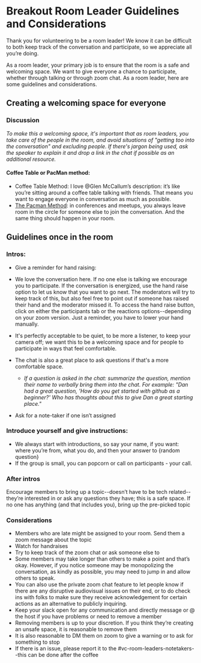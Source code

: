 # Breakout Room Leader Guidelines and Considerations

Thank you for volunteering to be a room leader! We know it can be difficult to both keep track of the conversation and participate, so we appreciate all you’re doing.

As a room leader, your primary job is to ensure that the room is a safe and welcoming space. We want to give everyone a chance to participate, whether through talking or through zoom chat. As a room leader, here are some guidelines and considerations.

## Creating a welcoming space for everyone

### Discussion

_To make this a welcoming space, it's important that as room leaders, you take care of the people in the room, and avoid situations of "getting too into the conversation" and excluding people. If there's jargon being used, ask the speaker to explain it and drop a link in the chat if possible as an additional resource._

#### Coffee Table or PacMan method:

- Coffee Table Method: I love @Glen McCallum’s description: it’s like you’re sitting around a coffee table talking with friends. That means you want to engage everyone in conversation as much as possible.
- [The Pacman Method](https://www.ericholscher.com/blog/2017/aug/2/pacman-rule-conferences/): in conferences and meetups, you always leave room in the circle for someone else to join the conversation. And the same thing should happen in your room.

## Guidelines once in the room

### Intros:

- Give a reminder for hand raising:
- We love the conversation here. If no one else is talking we encourage you to participate. If the conversation is energized, use the hand raise option to let us know that you want to go next. The moderators will try to keep track of this, but also feel free to point out if someone has raised their hand and the moderator missed it. To access the hand raise button, click on either the participants tab or the reactions options--depending on your zoom version. Just a reminder, you have to lower your hand manually.
- It's perfectly acceptable to be quiet, to be more a listener, to keep your camera off; we want this to be a welcoming space and for people to participate in ways that feel comfortable.
- The chat is also a great place to ask questions if that's a more comfortable space.

  - _If a question is asked in the chat: summarize the question, mention their name to verbally bring them into the chat. For example: "Dan had a great question, 'How do you get started with github as a beginner?' Who has thoughts about this to give Dan a great starting place."_

- Ask for a note-taker if one isn’t assigned

### Introduce yourself and give instructions:

- We always start with introductions, so say your name, if you want: where you’re from, what you do, and then your answer to {random question}
- If the group is small, you can popcorn or call on participants - your call.

### After intros

Encourage members to bring up a topic--doesn’t have to be tech related--they’re interested in or ask any questions they have; this is a safe space.
If no one has anything (and that includes you), bring up the pre-picked topic

### Considerations

- Members who are late might be assigned to your room. Send them a zoom message about the topic
- Watch for handraises
- Try to keep track of the zoom chat or ask someone else to
- Some members may take longer than others to make a point and that’s okay. However, if you notice someone may be monopolizing the conversation, as kindly as possible, you may need to jump in and allow others to speak.
- You can also use the private zoom chat feature to let people know if there are any disruptive audiovisual issues on their end, or to do check ins with folks to make sure they receive acknowledgement for certain actions as an alternative to publicly inquiring.
- Keep your slack open for any communication and directly message or @ the host if you have problems or need to remove a member
- Removing members is up to your discretion. If you think they’re creating an unsafe space, it is reasonable to remove them
- It is also reasonable to DM them on zoom to give a warning or to ask for something to stop
- If there is an issue, please report it to the #vc-room-leaders-notetakers--this can be done after the coffee
